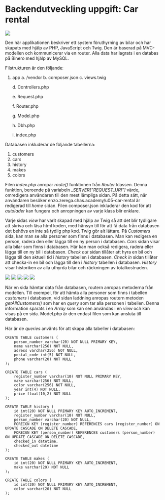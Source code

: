 # Backendutveckling uppgift: Car rental

![](https://user-images.githubusercontent.com/42303378/73071146-5e92c800-3eb2-11ea-971d-4484e8920135.JPG)

Den här applikationen beskriver ett system föruthyrning av bilar och har skapats med hjälp av PHP, JavaScript och Twig. Den är baserad på MVC-modellen och kommunicerar via en router. Alla data har lagrats i en databas på Binero med hjälp av MySQL.

Filstrukturen är den följande:
1.	app
    a. /vendor
    b. composer.json
    c. views.twig
    
    d. Controllers.php
    
    e. Request.php
    
    f. Router.php
    
    g. Model.php
    
    h. Dbh.php
    
    i. index.php
  
Databasen inkluderar de följande tabellerna:
1.	customers
2.	cars
3.	history
4.	makes
5.	colors

Filen *index.php* anropar *route()* funktionen från *Router* klassen. Denna funktion, beroende på variabeln *_SERVER[”REQUEST_URI”]* värde, omredigera användaren till den mest lämpliga sidan. På detta sätt, när användaren besöker enzo.zerega.chas.academy/u05-car-rental är redigerad till *home* sidan. Filen composer.json inkluderar den kod för att *autolader* kan fungera och anropningen av varje klass blir enklare.

Varje sidas *view* har varit skapad med hjälp av Twig så att det blir tydligare att skriva och läsa html koden, med hänsyn till för att få data från databasen det behövs en inte så tydlig php kod. Twig gör alt lättare. På *Customers* sida, kan man se alla personer som finns i databasen. Man kan redigera en person, radera den eller lägga till en ny person i databasen. *Cars* sidan visar alla bilar som finns i databasen. Här kan man också redigera, radera eller lägga till en ny bil i databasen. *Check out* sidan tillåter att hyra en bil och lägga till den aktuell tid i *history* tabellen i databasen.  *Check in* sidan tillåter att checka-in en bil och lägga till den i *history* tabellen i databasen. *History* visar historiken av alla uthyrda bilar och räckningen av totalkostnaden.

![](https://user-images.githubusercontent.com/42303378/73076970-876d8a00-3ebf-11ea-9bce-d4833f4b4b8a.JPG)
![](https://user-images.githubusercontent.com/42303378/73076984-89cfe400-3ebf-11ea-80e8-0275419bc8be.JPG)
![](https://user-images.githubusercontent.com/42303378/73076989-8b99a780-3ebf-11ea-8ac2-45424f6d41a1.JPG)
![](https://user-images.githubusercontent.com/42303378/73076992-8d636b00-3ebf-11ea-8445-1fdc01e586e8.JPG)
![](https://user-images.githubusercontent.com/42303378/73076996-8f2d2e80-3ebf-11ea-9697-dee5443134fa.JPG)

När en sida hämtar data från databasen, routern anropas metoderna från modellen. Till exempel, för att hämta alla personer som finns i tabellen *customers* i databasen, vid sidan laddning anropas routern metoden *getAllCustomers()* som har en *query* som tar alla personen i tabellen. Denna information sparats i en *Array* som kan sen användas i en *view* och kan visas på en sida.  Model.php är den endast filen som kan ansluta till databasen.

Här är de *queries* använts för att skapa alla tabeller i databasen:

```
CREATE TABLE customers (
    person_number varchar(20) NOT NULL PRIMARY KEY,
    name varchar(256) NOT NULL,
    adress varchar(256) NOT NULL,
    postal_code int(5) NOT NULL,
    phone varchar(20) NOT NULL
);

CREATE TABLE cars (
    register_number varchar(10) NOT NULL PRIMARY KEY,
    make varchar(256) NOT NULL,
    color varchar(256) NOT NULL,
    year int(4) NOT NULL,
    price float(10,2) NOT NULL
);

CREATE TABLE history (
    id int(20) NOT NULL PRIMARY KEY AUTO_INCREMENT,
    register_number varchar(10) NOT NULL,
    person_number varchar(20) NOT NULL,
    FOREIGN KEY (register_number) REFERENCES cars (register_number) ON UPDATE CASCADE ON DELETE CASCADE,
    FOREIGN KEY (person_number) REFERENCES customers (person_number) ON UPDATE CASCADE ON DELETE CASCADE,
    checked_in datetime,
    checked_out datetime
);

CREATE TABLE makes (
    id int(20) NOT NULL PRIMARY KEY AUTO_INCREMENT,
    make varchar(20) NOT NULL
);

CREATE TABLE colors (
    id int(20) NOT NULL PRIMARY KEY AUTO_INCREMENT,
    color varchar(20) NOT NULL
);
```
